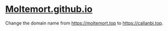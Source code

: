# [Moltemort.github.io](http://moltemort.github.io)

Change the domain name from
https://moltemort.top to https://callanbi.top.
